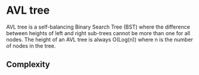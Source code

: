 # AVL tree

AVL tree is a self-balancing Binary Search Tree (BST) where the difference between heights of left and right sub-trees cannot be more than one for all nodes. The height of an AVL tree is always O(Log(n)) where n is the number of nodes in the tree.

## Complexity
